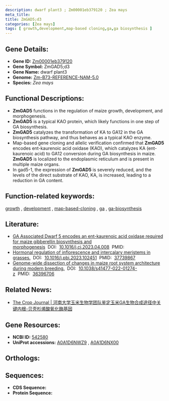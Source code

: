 ```yaml
---
description: dwarf plant3 ; Zm00001eb379120 ; Zea mays
meta_title:
title: ZmGAD5;d3
categories: [Zea mays]
tags: [ growth,development,map-based cloning,ga,ga biosynthesis ]
---
```


## Gene Details:
- **Gene ID:**	[Zm00001eb379120](https://www.maizegdb.org/gene_center/gene/Zm00001eb379120)
- **Gene Symbol:** ZmGAD5;d3
- **Gene Name:** dwarf plant3
- **Genome:** [Zm-B73-REFERENCE-NAM-5.0](https://www.maizegdb.org/genome/assembly/Zm-B73-REFERENCE-NAM-5.0)
- **Species:** *Zea mays*

## Functional Descriptions:
   - **ZmGAD5** functions in the regulation of maize growth, development, and morphogenesis.
   - **ZmGAD5** is a typical KAO protein, which likely functions in one step of GA biosynthesis.
   - **ZmGAD5** catalyzes the transformation of KA to GA12 in the GA biosynthesis pathway, and thus behaves as a typical KAO enzyme.
   - Map-based gene cloning and allelic verification confirmed that **ZmGAD5** encodes ent-kaurenoic acid oxidase (KAO), which catalyzes KA (ent-kaurenoic acid) to GA12 conversion during GA biosynthesis in maize. **ZmGAD5** is localized to the endoplasmic reticulum and is present in multiple maize organs.
   - In gad5-1, the expression of **ZmGAD5** is severely reduced, and the levels of the direct substrate of KAO, KA, is increased, leading to a reduction in GA content.

## Function-related keywords:
[growth](/tags/growth/)&nbsp;,&nbsp;[development](/tags/development/)&nbsp;,&nbsp;[map-based-cloning](/tags/map-based-cloning/)&nbsp;,&nbsp;[ga](/tags/ga/)&nbsp;,&nbsp;[ga-biosynthesis](/tags/ga-biosynthesis/)

## Literature:
   - [GA Associated Dwarf 5 encodes an ent-kaurenoic acid oxidase required for maize gibberellin biosynthesis and morphogenesis]( https://www.sciencedirect.com/science/article/pii/S2214514123000661#s0070)&nbsp;&nbsp;DOI:&nbsp;&nbsp;[10.1016/j.cj.2023.04.008](https://www.sciencedirect.com/science/article/pii/S2214514123000661#s0070)&nbsp;&nbsp;PMID:&nbsp;&nbsp;[](https://pubmed.ncbi.nlm.nih.gov//)
   - [Hormonal regulation of inflorescence and intercalary meristems in grasses.]( https://www.sciencedirect.com/science/article/abs/pii/S1369526623001164?via%3Dihub)&nbsp;&nbsp;DOI:&nbsp;&nbsp;[10.1016/j.pbi.2023.102451](https://www.sciencedirect.com/science/article/abs/pii/S1369526623001164?via%3Dihub)&nbsp;&nbsp;PMID:&nbsp;&nbsp;[37739867](https://pubmed.ncbi.nlm.nih.gov/37739867/)
   - [Genome-wide dissection of changes in maize root system architecture during modern breeding.]( https://www.nature.com/articles/s41477-022-01274-z)&nbsp;&nbsp;DOI:&nbsp;&nbsp;[10.1038/s41477-022-01274-z](https://www.nature.com/articles/s41477-022-01274-z)&nbsp;&nbsp;PMID:&nbsp;&nbsp;[36396706](https://pubmed.ncbi.nlm.nih.gov/36396706/)

## Related News:
   - [The Crop Journal | 河南大学玉米生物学团队鉴定玉米GA生物合成途径中关键内根-贝壳杉烯酸氧化酶基因](https://mp.weixin.qq.com/s/CTtIRN6hQsBjxovP-cDC7Q)

## Gene Resources:
- **NCBI ID:** [542580](https://www.ncbi.nlm.nih.gov/gene/?term=542580)
- **UniProt accessions:** [A0A1D6NWZ9](https://www.uniprot.org/uniprotkb/A0A1D6NWZ9/entry)&nbsp;,&nbsp;[A0A1D6NX00](https://www.uniprot.org/uniprotkb/A0A1D6NX00/entry)

## Orthologs:

## Sequences:
- **CDS Sequence:**
- **Protein Sequence:**
